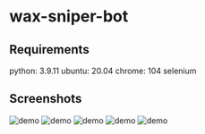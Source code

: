 # wax-sniper-bot

## Requirements

python: 3.9.11
ubuntu: 20.04
chrome: 104
selenium

## Screenshots
![demo](https://ik.imagekit.io/eh39am5bx/Video_2023-01-29_063129__1_-0.jpg?ik-sdk-version=javascript-1.4.3&updatedAt=1674975534703)
![demo](https://ik.imagekit.io/eh39am5bx/Video_2023-01-29_063129__1_-0.jpg?ik-sdk-version=javascript-1.4.3&updatedAt=1674975534703)
![demo](https://ik.imagekit.io/eh39am5bx/Video_2023-01-29_063129__1_-2.jpg?ik-sdk-version=javascript-1.4.3&updatedAt=1674975534896)
![demo](https://https://ik.imagekit.io/eh39am5bx/Video_2023-01-29_063129__1_-2.jpg?ik-sdk-version=javascript-1.4.3&updatedAt=1674975534896)
![demo](https://ik.imagekit.io/eh39am5bx/Video_2023-01-29_063129__1_-3.jpg?ik-sdk-version=javascript-1.4.3&updatedAt=1674975534458)
